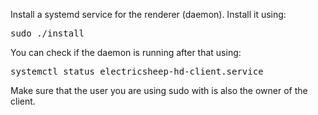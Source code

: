 Install a systemd service for the renderer (daemon).
Install it using:
<pre>
sudo ./install
</pre>

You can check if the daemon is running after that using:
<pre>
systemctl status electricsheep-hd-client.service
</pre>

Make sure that the user you are using sudo with is also the owner of the client.
